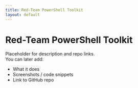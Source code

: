 ```yaml
---
title: Red-Team PowerShell Toolkit
layout: default
---
```


# Red-Team PowerShell Toolkit

Placeholder for description and repo links.  
You can later add:
- What it does
- Screenshots / code snippets
- Link to GitHub repo
